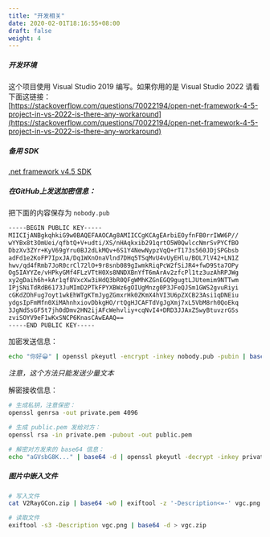 ```yaml
---
title: "开发相关"
date: 2020-02-01T18:16:55+08:00
draft: false
weight: 4
---
```


##### 开发环境
这个项目使用 Visual Studio 2019 编写。如果你用的是 Visual Studio 2022 请看下面这链接：  
[https://stackoverflow.com/questions/70022194/open-net-framework-4-5-project-in-vs-2022-is-there-any-workaround](https://stackoverflow.com/questions/70022194/open-net-framework-4-5-project-in-vs-2022-is-there-any-workaround)  

##### 备用 SDK
[.net framework v4.5 SDK](../images/releases/dotnetf45.zip)

##### 在GitHub上发送加密信息：
把下面的内容保存为 `nobody.pub`
```txt
-----BEGIN PUBLIC KEY-----
MIICIjANBgkqhkiG9w0BAQEFAAOCAg8AMIICCgKCAgEArbiEOyfnFB0rrIWW6P//
wYYBx8t3OmUei/qfbtQ+V+udti/XS/nHAqkxib291qrtO5W0QwlccNmrSvPYCfBO
DbzXv3ZYr+KyV69gYru0BJ2dLkMQv+6S1Y4NewNypzVqQ+rT173s560JDjSPGbsb
adFd1e2KoFP7IpxJA/Dq1WXnOnaVlnd7DHq5TSqMvU4vUyEHlu/BOL7lV42+LN1Z
hwv/qd4fRmb7JoR0crCl72lO+9r8snb089gIwmkRiqPcW2fSiJR4+fwD9Sta7OPy
Og5IAYYZe/vHPkyGMf4FLzVTtH0Xs8NNDXBnYfT6mArAv2zfcPl1tz3uzAhRPJWg
xy2gDaih6h+kAr1qf8VxcXw3iHdQ3bR0QFgWMhKZGnEGQ9gugtLJUtemim9NTTwm
IPjSNiTdRdB6173JuMImD2PTkFPYXBWz6gOIUgMnzg0P3JFeQJSm1GWS2gvuRiyi
cGKdZOhFug7oyt1wkEhWTgKTmJygZGmxrHk0ZKmX4hVI3U6pZXCB23Asi1qDNEiu
ydgsIpFmMfn0XiMAhnhxiovDbkgHO/rtQgHJCAFTdVgJgXmj7xL5VbM8rh0QoEkq
3JgNdSsGF5t7jh0dDmv2HN2ijAFcWehvliy+cqNvI4+DRD3JJAxZSwyBtuvzrGSs
zviSOYV9eF1wKxSNCP6KnasCAwEAAQ==
-----END PUBLIC KEY-----
```

加密发送信息：
```bash
echo "你好😀" | openssl pkeyutl -encrypt -inkey nobody.pub -pubin | base64 -w 0
```
*注意，这个方法只能发送少量文本*

解密接收信息：
```bash
# 生成私钥，注意保密：
openssl genrsa -out private.pem 4096

# 生成 public.pem 发给对方：
openssl rsa -in private.pem -pubout -out public.pem

# 解密对方发来的 base64 信息：
echo "aGVsbG8K..." | base64 -d | openssl pkeyutl -decrypt -inkey private.pem
```

##### 图片中嵌入文件
```bash
# 写入文件
cat V2RayGCon.zip | base64 -w0 | exiftool -z '-Description<=-' vgc.png

# 读取文件
exiftool -s3 -Description vgc.png | base64 -d > vgc.zip
```
